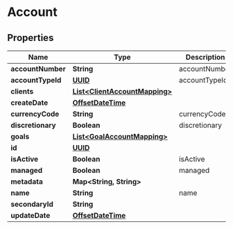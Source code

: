 
# Account

## Properties
Name | Type | Description | Notes
------------ | ------------- | ------------- | -------------
**accountNumber** | **String** | accountNumber |  [optional]
**accountTypeId** | [**UUID**](UUID.md) | accountTypeId | 
**clients** | [**List&lt;ClientAccountMapping&gt;**](ClientAccountMapping.md) |  |  [optional]
**createDate** | [**OffsetDateTime**](OffsetDateTime.md) |  |  [optional]
**currencyCode** | **String** | currencyCode |  [optional]
**discretionary** | **Boolean** | discretionary |  [optional]
**goals** | [**List&lt;GoalAccountMapping&gt;**](GoalAccountMapping.md) |  |  [optional]
**id** | [**UUID**](UUID.md) |  |  [optional]
**isActive** | **Boolean** | isActive |  [optional]
**managed** | **Boolean** | managed |  [optional]
**metadata** | **Map&lt;String, String&gt;** |  |  [optional]
**name** | **String** | name | 
**secondaryId** | **String** |  |  [optional]
**updateDate** | [**OffsetDateTime**](OffsetDateTime.md) |  |  [optional]



